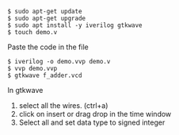 ```console
$ sudo apt-get update
$ sudo apt-get upgrade
$ sudo apt install -y iverilog gtkwave
$ touch demo.v
```
Paste the code in the file
```console
$ iverilog -o demo.vvp demo.v
$ vvp demo.vvp
$ gtkwave f_adder.vcd
```

In gtkwave
1. select all the wires. (ctrl+a)
2. click on insert or drag drop in the time window
3. Select all and set data type to signed integer
